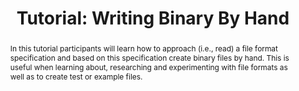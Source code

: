 ---
abstract: In this tutorial participants will learn how to approach (i.e., read) a
  file format specification and based on this specification create binary files by
  hand. This is useful when learning about, researching and experimenting with file
  formats as well as to create test or example files.
creators:
- Hoppenheit, Martin
date: null
document_url: https://az659834.vo.msecnd.net/eventsairwesteuprod/production-inconference-public/c9dcd5ceb524442093a221171f1401b2
grand_parent: iPRES
institutions:
- Landesarchiv Nordrhein-westfalen
keywords:
- file format
- binary
landing_page_url: null
language: eng
layout: publication
license: CC-BY 4.0 International
notes_url: null
parent: iPRES 2022
presentation_url: null
publication_type: tutorial
size: null
source_name: iPRES
title: 'Tutorial: Writing Binary By Hand'
year: 2022
---